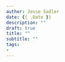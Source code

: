 ```yaml
---
author: Jesse Sadler
date: {{ .Date }}
description: ""
draft: true
title: ""
subtitle: ""
tags: 
- 
---
```

